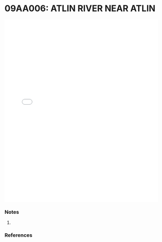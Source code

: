 # 09AA006: ATLIN RIVER NEAR ATLIN

<iframe src="/distribution_estimation/_static/stations/09AA006_fdc.html" width="100%" height="600" frameborder="0"></iframe>

### Notes
1. 

### References

